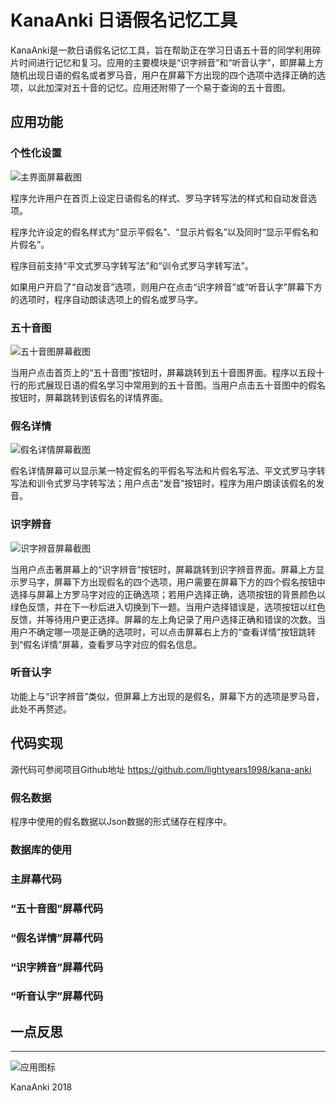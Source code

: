 # KanaAnki 日语假名记忆工具

KanaAnki是一款日语假名记忆工具，旨在帮助正在学习日语五十音的同学利用碎片时间进行记忆和复习。应用的主要模块是“识字辨音”和“听音认字”，即屏幕上方随机出现日语的假名或者罗马音，用户在屏幕下方出现的四个选项中选择正确的选项，以此加深对五十音的记忆。应用还附带了一个易于查询的五十音图。

## 应用功能

### 个性化设置

![主界面屏幕截图](/docs/screenshot1.jpg)

程序允许用户在首页上设定日语假名的样式、罗马字转写法的样式和自动发音选项。

程序允许设定的假名样式为“显示平假名”、“显示片假名”以及同时“显示平假名和片假名”。

程序目前支持“平文式罗马字转写法”和“训令式罗马字转写法”。

如果用户开启了“自动发音”选项，则用户在点击“识字辨音”或“听音认字”屏幕下方的选项时，程序自动朗读选项上的假名或罗马字。

### 五十音图

![五十音图屏幕截图](/docs/screenshot4.png)

当用户点击首页上的“五十音图”按钮时，屏幕跳转到五十音图界面。程序以五段十行的形式展现日语的假名学习中常用到的五十音图。当用户点击五十音图中的假名按钮时，屏幕跳转到该假名的详情界面。

### 假名详情

![假名详情屏幕截图](/docs/screenshot2.png)

假名详情屏幕可以显示某一特定假名的平假名写法和片假名写法、平文式罗马字转写法和训令式罗马字转写法；用户点击“发音”按钮时，程序为用户朗读该假名的发音。

### 识字辨音

![识字辨音屏幕截图](/docs/screenshot3.png)

当用户点击著屏幕上的“识字辨音”按钮时，屏幕跳转到识字辨音界面。屏幕上方显示罗马字，屏幕下方出现假名的四个选项，用户需要在屏幕下方的四个假名按钮中选择与屏幕上方罗马字对应的正确选项；若用户选择正确，选项按钮的背景颜色以绿色反馈，并在下一秒后进入切换到下一题。当用户选择错误是，选项按钮以红色反馈，并等待用户更正选择。屏幕的左上角记录了用户选择正确和错误的次数。当用户不确定哪一项是正确的选项时，可以点击屏幕右上方的“查看详情”按钮跳转到“假名详情”屏幕，查看罗马字对应的假名信息。

### 听音认字

功能上与“识字辨音”类似，但屏幕上方出现的是假名，屏幕下方的选项是罗马音，此处不再赘述。

## 代码实现

源代码可参阅项目Github地址 <https://github.com/lightyears1998/kana-anki>

### 假名数据

程序中使用的假名数据以Json数据的形式储存在程序中。

### 数据库的使用

### 主屏幕代码

### “五十音图”屏幕代码

### “假名详情”屏幕代码

### “识字辨音”屏幕代码

### “听音认字”屏幕代码

## 一点反思

---

![应用图标](/resource/icon.png)

KanaAnki 2018
